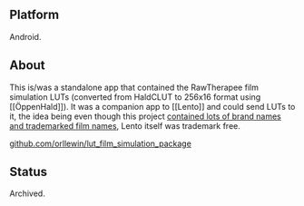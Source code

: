## Platform

Android.

## About

This is/was a standalone app that contained the RawTherapee film simulation LUTs (converted from HaldCLUT to 256x16 format using [[ÖppenHald]]). It was a companion app to [[Lento]] and could send LUTs to it, the idea being even though this project [contained lots of brand names and trademarked film names](https://github.com/orllewin/lut_film_simulation_package/tree/main/app/src/main/res/drawable-nodpi), Lento itself was trademark free.

[github.com/orllewin/lut_film_simulation_package](https://github.com/orllewin/lut_film_simulation_package)

## Status

Archived.

